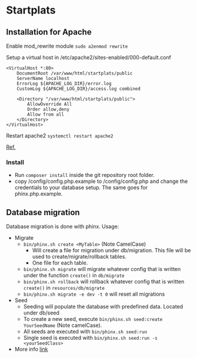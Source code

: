 # Startplats

## Installation for Apache
Enable mod_rewrite module `sudo a2enmod rewrite`

Setup a virtual host in /etc/apache2/sites-enabled/000-default.conf
```
<VirtualHost *:80>
	DocumentRoot /var/www/html/startplats/public
	ServerName localhost
	ErrorLog ${APACHE_LOG_DIR}/error.log
	CustomLog ${APACHE_LOG_DIR}/access.log combined

	<Directory "/var/www/html/startplats/public">
		AllowOverride All
        Order allow,deny
        Allow from all
    </Directory>
</VirtualHost>
```

Restart apache2 `systemctl restart apache2`

[Ref.](http://docs.slimframework.com/routing/rewrite/)
### Install
* Run `composer install` inside the git repository root folder.
* copy /config/config.php.example to /config/config.php and change the credentials to your database setup. The same goes for phinx.php.example.

## Database migration
Database migration is done with phinx. Usage:
* Migrate
    * `bin/phinx.sh create <MyTable>` (Note CamelCase)
        * Will create a file for migration under db/migration. This file will be used to create/migrate/rollback tables.
        * One file for each table.
    * `bin/phinx.sh migrate` will migrate whatever config that is written under the function `create()` in `db/migrate`
    * `bin/phinx.sh rollback` will rollback whatever config that is written `create()` in `resources/db/migrate`
    * `bin/phinx.sh migrate -e dev -t 0` will reset all migrations
* Seed
    * Seeding will populate the database with predefined data. Located under db/seed
    * To create a new seed, execute `bin/phinx.sh seed:create YourSeedName` (Note camelCase).
    * All seeds are executed with `bin/phinx.sh seed:run`
    * Single seed is executed with `bin/phinx.sh seed:run -s <yourSeedClass>`
* More info [link](http://docs.phinx.org/en/latest/intro.html)
